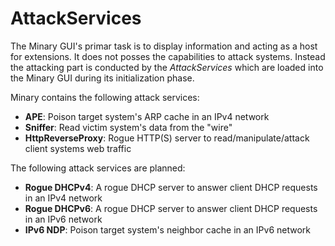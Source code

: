 # AttackServices
The Minary GUI's primar task is to display information and acting as a host for extensions. 
It does not posses the capabilities to attack systems. Instead the attacking part is conducted by the _AttackServices_ which
are loaded into the Minary GUI during its initialization phase.

Minary contains the following attack services:
  * **APE**: Poison target system's ARP cache in an IPv4 network
  * **Sniffer**: Read victim system's data from the "wire"
  * **HttpReverseProxy**: Rogue HTTP(S) server to read/manipulate/attack client systems web traffic

The following attack services are planned:
  * **Rogue DHCPv4**: A rogue DHCP server to answer client DHCP requests in an IPv4 network
  * **Rogue DHCPv6**: A rogue DHCP server to answer client DHCP requests in an IPv6 network
  * **IPv6 NDP**: Poison target system's neighbor cache in an IPv6 network
  
